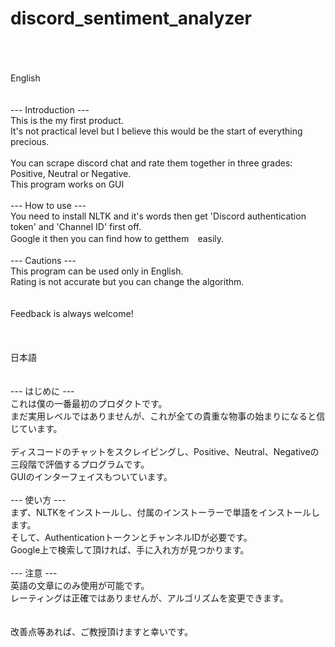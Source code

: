 # discord_sentiment_analyzer
<br>
<br>
<br>
English   
<br>
<br>
<br>
--- Introduction --- <br>
This is the my first product.<br>
It's not practical level but I believe this would be the start of everything precious.<br>
<br>
You can scrape discord chat and rate them together in three grades: Positive, Neutral or Negative.<br>
This program works on GUI<br>
<br>
--- How to use ---<br>
You need to install NLTK and it's words then get 'Discord authentication token' and 'Channel ID' first off.<br>
Google it then you can find how to getthem　easily.<br>
<br>
--- Cautions ---<br>
This program can be used only in English.<br>
Rating is not accurate but you can change the algorithm.<br>
<br>
<br>
Feedback is always welcome!<br>
<br>
<br>
<br>
日本語
<br>
<br>
<br>
--- はじめに ---<br>
これは僕の一番最初のプロダクトです。<br>
まだ実用レベルではありませんが、これが全ての貴重な物事の始まりになると信じています。<br>
<br>
ディスコードのチャットをスクレイピングし、Positive、Neutral、Negativeの三段階で評価するプログラムです。<br>
GUIのインターフェイスもついています。<br>
<br>
--- 使い方 ---<br>
まず、NLTKをインストールし、付属のインストーラーで単語をインストールします。<br>
そして、AuthenticationトークンとチャンネルIDが必要です。<br>
Google上で検索して頂ければ、手に入れ方が見つかります。<br>
<br>
--- 注意 ---<br>
英語の文章にのみ使用が可能です。<br>
レーティングは正確ではありませんが、アルゴリズムを変更できます。<br>
<br>
<br>
改善点等あれば、ご教授頂けますと幸いです。<br>
<br>
<br>
